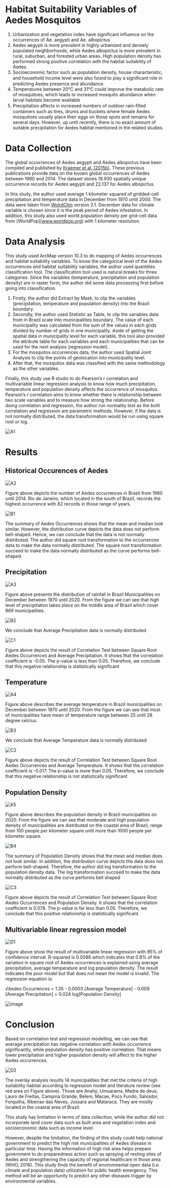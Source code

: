 # Habitat Suitability Variables of Aedes Mosquitos
1. Urbanization and vegetation index  have significant influence on the occurrences of Ae. aegypti and Ae. albopictus
2. Aedes aegypti is more prevalent in highly urbanized and densely populated neighborhoods, while Aedes albopictus is more prevalent in rural, suburban, and forested urban areas. High population density has performed strong positive correlation with the habitat suitability of Aedes.
3. Socioeconomic factor such as population density, house characteristic, and household income level were also found to play a signiﬁcant role in predicting Aedes presence and abundance.
4. Temperatures between 20°C and 31°C could improve the metabolic rate of mosquitoes, which leads to increased mosquito abundance when larval habitats become available
5. Precipitation affects in increased numbers of outdoor rain-ﬁlled containers such as tires, drums and buckets where female Aedes mosquitoes usually place their eggs on those spots and remains for several days. However, up until recently, there is no exact amount of suitable precipitation for Aedes habitat mentioned in the related studies.

# Data Collection
The global occurrences of Aedes aegypti and Aedes albopictus have been compiled and published by [Kraemer et al. (2015b)](https://doi.org/10.7554/eLife). These previous publications provide data on the known global occurrences of Aedes between 1960 and 2014. The dataset stores 19.930 spatially unique occurrence records for Aedes aegypti and 22.137 for Aedes albopictus. 

In this study, the author used average 1 kilometer squared of gridded-cell precipitation and temperature data in December from 1970 until 2000. The data were taken from [WolrdClim](www.wolrdclim.org) version 2.1. December data for climate variable is chosen since it is the peak period of Aedes infestation. In addition, this study also used world population density per grid-cell data from [WorldPop][www.worldpop.org] with 1 kilometer resolution.

# Data Analysis
This study used ArcMap version 10.3 to do mapping of Aedes occurrences and habitat suitability variables.  To know the categorical level of the Aedes occurrences and habitat suitability variables, the author used quantities classification tool. The classification tool used is natural breaks for three categories. Since the variables (temperature, precipitation and population density) are in raster form, the author did some data processing first before going into classification.

1. Firstly, the author did Extract by Mask, to clip the variables (precipitation, temperature and population density) into the Brazil boundary.
2. Secondly, the author used Statistic as Table, to clip the variables data from in Brazil scale into municipalities boundary. The value of each municipality was calculated from the sum of the values in each grids divided by number of grids in one municipality. Aside of getting the spatial data in municipality level for each variable, this tool also provided the attribute table for each variables and each municipalities that can be used for the next analysis (regression model).
3. For the mosquitos occurrences data, the author used Spatial Joint Analysis to clip the points of geolocation into municipality level.
4. After that, the mosquitos data was classified with the same methodology as the other variables.

Finally, this study use R studio to do Pearson’s r correlation and multivariable linear regression analysis to know how much precipitation, temperature and population density affects the occurrence of mosquitos. Pearson’s r correlation aims to know whether there is relationship between two scale variables and to measure how strong the relationship. Before doing correlation and regression, the author run normality test as the both correlation and regression are parametric methods. However, if the data is not normally distributed, the data transformation would be run using square root or log.

![A1](https://github.com/user-attachments/assets/67c11a9a-2fc4-4bfd-8089-7eb42d233880)

# Results

## Historical Occurences of Aedes
![A2](https://github.com/user-attachments/assets/e64f485c-dce1-41b3-b69c-817e78c5ee17)

Figure above depicts the number of Aedes occurrences in Brazil from 1960 until 2014. Rio de Janeiro, which located in the south of Brazil, records the highest occurrence with 82 records in those range of years. 

![B1](https://github.com/user-attachments/assets/1a967fd8-16a3-4f8e-ba1a-764a475e299b)

The summary of Aedes Occurrences shows that the mean and median look similar. However, the distribution curve depicts the data does not perform bell-shaped. Hence, we can conclude that the data is not normally distributed. The author did square root transformation to the occurrences data to make the data normally distributed. The square root transformation succeed to make the data normally distributed as the curve performs bell-shaped.


## Precipitation
![A3](https://github.com/user-attachments/assets/08e105a9-ea86-46b2-a678-527fd24e28cc)

Figure above presents the distribution of rainfall in Brazil Municipalities on December between 1970 until 2020. From the figure we can see that high level of precipitation takes place on the middle area of Brazil which cover 869 municipalities.

![B2](https://github.com/user-attachments/assets/054ffb6a-fd7e-46bb-9b68-94f4bcea782d)

We conclude that Average Precipitation data is normally distributed

![C1](https://github.com/user-attachments/assets/8bd358da-7745-4e2f-94df-4a0746d5468d)

Figure above depicts the result of Correlation Test between Square Root Aedes Occurrences and Average Precipitation. It shows that the correlation coefficient is -0.05. The p-value is less than 0.05. Therefore, we conclude that this negative relationship is statistically significant


## Temperature
![A4](https://github.com/user-attachments/assets/724664d0-8e09-487b-9b8a-639038ef5a3d)

Figure above describes the average temperature in Brazil municipalities on December between 1970 until 2020. From the figure we can see that most of municipalities have mean of temperature range between 25 until 28 degree celcius.

![B3](https://github.com/user-attachments/assets/a59fbb6e-22a9-4cd0-8629-002a07c52f5b)

We conclude that Average Temperature data is normally distributed

![C2](https://github.com/user-attachments/assets/772003f3-8537-4242-8db5-01dd47cb368a)

Figure above depicts the result of Correlation Test between Square Root Aedes Occurrences and Average Temperature. It shows that the correlation coefficient is -0.017. The p-value is more than 0.05. Therefore, we conclude that this negative relationship is not statistically significant

## Population Density
![A5](https://github.com/user-attachments/assets/e004b90f-851b-414e-ac0b-eb7a9e436f29)

Figure above describes the population density in Brazil municipalities on 2020. From the figure we can see that moderate and high population density of municipalities are distributed on the coastal area of Brazil, range from 100 people per kilometer square until more than 1000 people per kilometer square.

![B4](https://github.com/user-attachments/assets/49750ac3-ebb5-4921-b2c1-15e25c52c4ef)

The summary of Population Density shows that the mean and median does not look similar. In addition, the distribution curve depicts the data does not perform bell-shaped. Therefore, the author did log transformation to the population density data. The log transformation succeed to make the data normally distributed as the curve performs bell shaped

![C3](https://github.com/user-attachments/assets/542027b7-6ddb-4d4a-a693-8a2295e30c56)

Figure above depicts the result of Correlation Test between Square Root Aedes Occurrences and Population Density. It shows that the correlation coefficient is 0.078. The p-value is far less than 0.05. Therefore, we conclude that this positive relationship is statistically significant.

## Multivariable linear regression model

![D1](https://github.com/user-attachments/assets/62ea43a5-386e-418c-9334-69a8461b3d35)

Figure above show the result of multivariable linear regression with 95% of confidence interval. R-squared is 0.0086 which indicates that 0.8% of the variation in square root of Aedes occurrences is explained using average precipitation, average temperature and log population density. The result indicates the poor model but that does not mean the model is invalid. The regression equation is:

√Aedes  Occurrences = 1.35 - 0.0003 [Average Temperature] - 0.009 [Average Precipitation] + 0.024 log⁡[Population Density]


![image](https://github.com/user-attachments/assets/7caab82e-c031-407d-8687-9a35755bf97b)

# Conclusion

Based on correlation test and regression modelling, we can see that average precipitation has negative correlation with Aedes occurrence significantly, while population density has positive correlation. That means lower precipitation and higher population density will affect to the higher Aedes occurrences. 

![D2](https://github.com/user-attachments/assets/fbf376d1-f73b-4f79-bbbe-904450b1f2de)

The overlay analysis results 14 municipalities that met the criteria of high suitability habitat according to regression model and literature review (see red area on Figure above). Those are Anahy, Umuarama, Madre de deus, Lauro de Freitas, Campina Grande, Belem, Macae, Poco Fundo, Salvador, Forquilha, Ribeirao das Neves, Jussara and Mataraca. They are mostly located in the coastal area of Brazil.

This study has limitation in terms of data collection, while the author did not incorporate land cover data such as built area and vegetation index and socioeconomic data such as income level.

However, despite the limitation, the finding of this study could help national government to predict the high risk municipalities of Aedes disease in particular time. Having the information of high risk area helps prepare government to do preparedness action such as spraying of resting sites of Aedes and strengthening the capacity of regional healthcare in those area (WHO, 2016). This study finds the benefit of environmental open data (i.e. climate and population data) utilization for public health emergency. This method will be an opportunity to predict any other diseases trigger by environmental variables.

